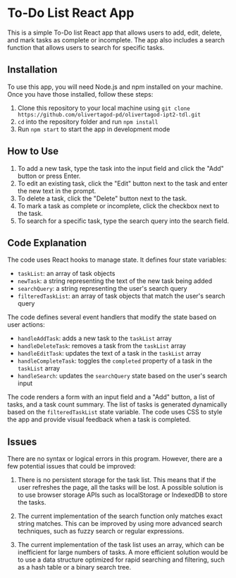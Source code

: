 # To-Do List React App

This is a simple To-Do list React app that allows users to add, edit, delete, and mark tasks as complete or incomplete. The app also includes a search function that allows users to search for specific tasks.

## Installation

To use this app, you will need Node.js and npm installed on your machine. Once you have those installed, follow these steps:

1. Clone this repository to your local machine using `git clone https://github.com/olivertagod-pd/olivertagod-ipt2-tdl.git`
2. `cd` into the repository folder and run `npm install`
3. Run `npm start` to start the app in development mode

## How to Use

1. To add a new task, type the task into the input field and click the "Add" button or press Enter.
2. To edit an existing task, click the "Edit" button next to the task and enter the new text in the prompt.
3. To delete a task, click the "Delete" button next to the task.
4. To mark a task as complete or incomplete, click the checkbox next to the task.
5. To search for a specific task, type the search query into the search field.

## Code Explanation

The code uses React hooks to manage state. It defines four state variables:

- `taskList`: an array of task objects
- `newTask`: a string representing the text of the new task being added
- `searchQuery`: a string representing the user's search query
- `filteredTaskList`: an array of task objects that match the user's search query

The code defines several event handlers that modify the state based on user actions:

- `handleAddTask`: adds a new task to the `taskList` array
- `handleDeleteTask`: removes a task from the `taskList` array
- `handleEditTask`: updates the text of a task in the `taskList` array
- `handleCompleteTask`: toggles the `completed` property of a task in the `taskList` array
- `handleSearch`: updates the `searchQuery` state based on the user's search input

The code renders a form with an input field and a "Add" button, a list of tasks, and a task count summary. The list of tasks is generated dynamically based on the `filteredTaskList` state variable. The code uses CSS to style the app and provide visual feedback when a task is completed.

## Issues

There are no syntax or logical errors in this program. However, there are a few potential issues that could be improved:

1. There is no persistent storage for the task list. This means that if the user refreshes the page, all the tasks will be lost. A possible solution is to use browser storage APIs such as localStorage or IndexedDB to store the tasks.

2. The current implementation of the search function only matches exact string matches. This can be improved by using more advanced search techniques, such as fuzzy search or regular expressions.

3. The current implementation of the task list uses an array, which can be inefficient for large numbers of tasks. A more efficient solution would be to use a data structure optimized for rapid searching and filtering, such as a hash table or a binary search tree.
